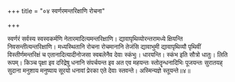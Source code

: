 +++
title = "०४ स्वर्णरमन्तरिक्षाणि रोचना"

+++

स्वर्णरं सर्वस्य स्वस्वकर्मणि नेतारमादित्यमन्तरिक्षाणि। द्यावापृथिव्योरन्तरामध्ये क्षियन्ति निवसन्तीत्यन्तरिक्षाणि। मध्यस्थितानि रोचना रोचमानानि तेजंसि द्यावाभुमी द्यावापृथिव्यौ पृथिवीं विस्तीर्णमन्तरिक्षं च एतानादित्यादीनोजसा स्वबलेनैव देवाः स्कंभुः। धारयन्ति। स्कंभ इति सौत्रो धातुः। लिति रूपम्। किञ्च पृक्षा इव दरिद्रेषु धनानि संपर्चयन्त इव अत एव महयन्तः स्तोतॄन्धनादिभिः पूजयन्तः सुरातयह् सुदाना मनुशाय मनुष्याय सूरयो धनावां प्रेरका एते देवाः स्तवन्ते। अस्मिन्यज्ञे स्तूयन्ते॥४॥